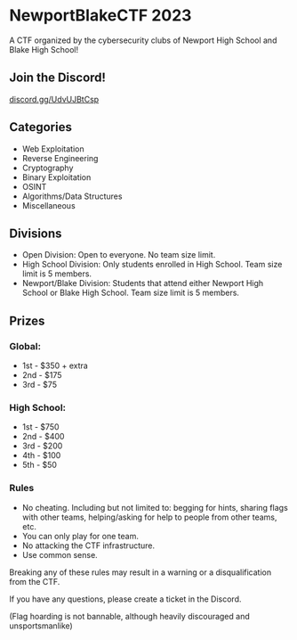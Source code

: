 # NewportBlakeCTF 2023

A CTF organized by the cybersecurity clubs of Newport High School and Blake High School!

## Join the Discord!
[discord.gg/UdvUJBtCsp](discord.gg/UdvUJBtCsp)

## Categories
- Web Exploitation
- Reverse Engineering
- Cryptography
- Binary Exploitation
- OSINT
- Algorithms/Data Structures
- Miscellaneous

## Divisions
- Open Division: Open to everyone. No team size limit.
- High School Division: Only students enrolled in High School. Team size limit is 5 members.
- Newport/Blake Division: Students that attend either Newport High School or Blake High School. Team size limit is 5 members.

## Prizes
### Global:
- 1st - $350 + extra
- 2nd - $175
- 3rd - $75
### High School:
- 1st - $750
- 2nd - $400
- 3rd - $200
- 4th - $100
- 5th - $50
### Rules
- No cheating. Including but not limited to: begging for hints, sharing flags with other teams, helping/asking for help to people from other teams, etc.
- You can only play for one team.
- No attacking the CTF infrastructure.
- Use common sense.

Breaking any of these rules may result in a warning or a disqualification from the CTF.

If you have any questions, please create a ticket in the Discord.

(Flag hoarding is not bannable, although heavily discouraged and unsportsmanlike)